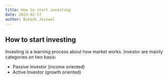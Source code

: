 ```yaml
---
title: How to start investing
date: 2023-02-17
author: Bikash Jaiswal
---
```


## How to start investing
Investing is a learning process about how market works.
Investor are mainly categories on two basis:
* Passive Investor (income oriented)
* Active Investor (growth oriented)

